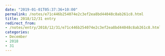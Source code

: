 ```yaml
---
date: "2019-01-01T05:37:36+10:00"
permalink: /notes/e71c446b254074e2c3ef2ea8bd44048c8ab261c8.html
title: 2018/12/31 entry
redirect_from:
- /notes/entry/2018/12/31/e71c446b254074e2c3ef2ea8bd44048c8ab261c8.html
categories:
- December
- 2018
- 31
---
```

